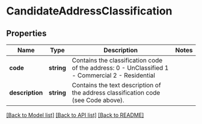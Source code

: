 # CandidateAddressClassification

## Properties
Name | Type | Description | Notes
------------ | ------------- | ------------- | -------------
**code** | **string** | Contains the classification code of the address: 0 - UnClassified 1 - Commercial 2 - Residential | 
**description** | **string** | Contains the text description of the address classification code (see Code above). | 

[[Back to Model list]](../../README.md#documentation-for-models) [[Back to API list]](../../README.md#documentation-for-api-endpoints) [[Back to README]](../../README.md)

